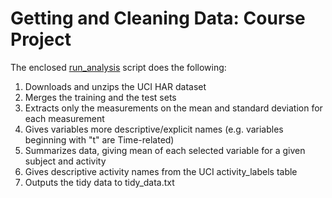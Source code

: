 # Getting and Cleaning Data: Course Project

The enclosed [run_analysis](./run_analysis.R) script does the following:

1. Downloads and unzips the UCI HAR dataset
2. Merges the training and the test sets
3. Extracts only the measurements on the mean and standard deviation for each measurement
4. Gives variables more descriptive/explicit names (e.g. variables beginning with "t" are Time-related)
5. Summarizes data, giving mean of each selected variable for a given subject and activity
6. Gives descriptive activity names from the UCI activity_labels table
7. Outputs the tidy data to tidy_data.txt